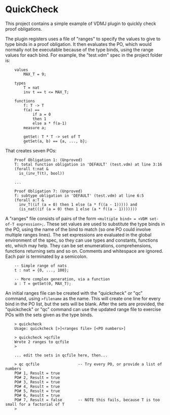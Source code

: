# QuickCheck

This project contains a simple example of VDMJ plugin to quickly check proof obligations.

The plugin registers uses a file of "ranges" to specify the values to give to type binds in a proof obligation.
It then evaluates the PO, which would normally not be executable because of the type binds, using the range
values for each bind. For example, the "test.vdm" spec in the project folder is:

```
	values
		MAX_T = 9;
	
	types
		T = nat
		inv t == t <= MAX_T;
		
	functions
		f: T -> T
		f(a) ==
			if a = 0
			then 1
			else a * f(a-1)
		measure a;
		
		getSet: T * T -> set of T
		getSet(a, b) == {a, ..., b};
```

That creates seven POs:

```
	Proof Obligation 1: (Unproved)
	T: total function obligation in 'DEFAULT' (test.vdm) at line 3:16
	(forall t:nat &
	  is_(inv_T(t), bool))
	
	...
	
	Proof Obligation 7: (Unproved)
	f: subtype obligation in 'DEFAULT' (test.vdm) at line 6:5
	(forall a:T &
	  inv_T((if (a = 0) then 1 else (a * f((a - 1))))) and
	  (is_nat((if (a = 0) then 1 else (a * f((a - 1)))))))
```

A "ranges" file consists of pairs of the form `<multiple bind> = <VDM set-of-T expression>;`. These set values
are used to substitute the type binds in the PO, using the name of the bind to match (so one PO could involve
multiple ranges lines). The set expressions are evaluated in the global environment of the spec, so they can use
types and constants, functions etc, which may help. They can be set enumerations, comprehensions, functions
returning sets and so on. Comments and whitespace are ignored. Each pair is terminated by a semicolon.

```
	-- Simple range of nats
	t : nat = {0, ..., 100};
	
	-- More complex generation, via a function
	a : T = getSet(0, MAX_T);
```

An initial ranges file can be created with the "quickcheck" or "qc" command, using `>filename` as the name.
This will create one line for every bind in the PO list, but the sets will be blank.
After the sets are provided, the "quickcheck" or "qc" command can use the updated range file to exercise POs
with the sets given as the type binds.

```
	> quickcheck
	Usage: quickcheck [>]<ranges file> [<PO numbers>]
	
	> quickcheck >qcfile
	Wrote 2 ranges to qcfile
	>
	
	... edit the sets in qcfile here, then...
	
	> qc qcfile                 -- Try every PO, or provide a list of numbers
	PO# 1, Result = true
	PO# 2, Result = true
	PO# 3, Result = true
	PO# 4, Result = true
	PO# 5, Result = true
	PO# 6, Result = true
	PO# 7, Result = false       -- NOTE this fails, because T is too small for a factorial of T
	>
```

